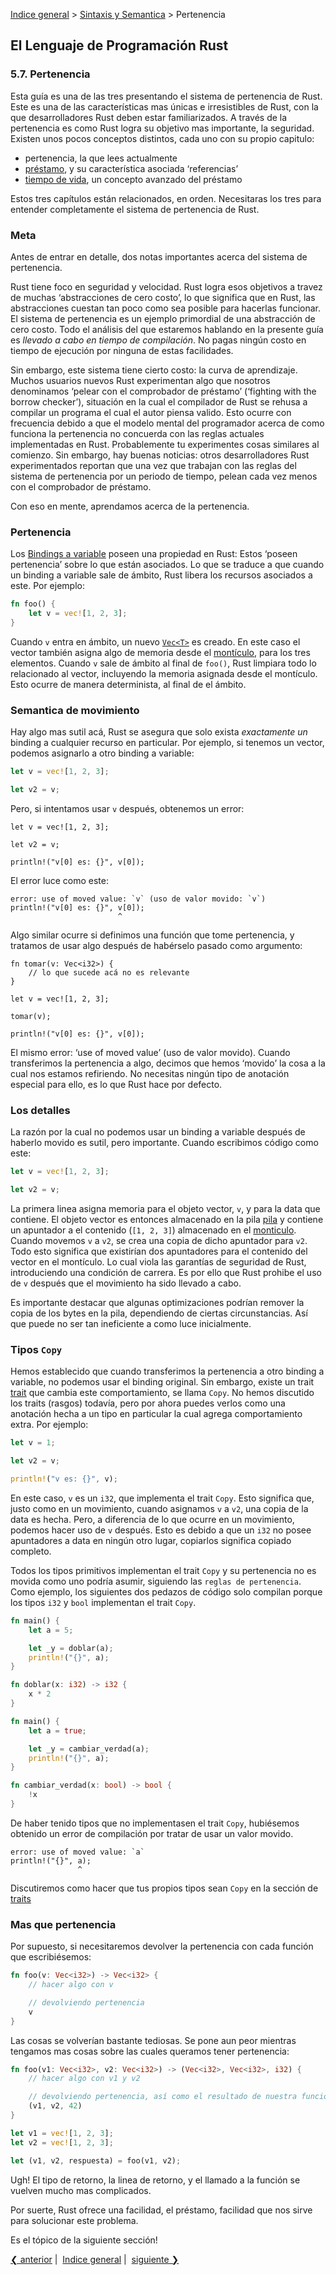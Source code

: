 [Indice general](_index.md) >
[Sintaxis y Semantica](ch05-00-syntax-and-semantics.md) > Pertenencia

## El Lenguaje de Programación Rust

### 5.7. Pertenencia

Esta guía es una de las tres presentando el sistema de pertenencia de Rust. Este
es una de las características mas únicas e irresistibles de Rust, con la que
desarrolladores Rust deben estar familiarizados. A través de la pertenencia es
como Rust logra su objetivo mas importante, la seguridad. Existen unos pocos
conceptos distintos, cada uno con su propio capitulo:

* pertenencia, la que lees actualmente
* [préstamo][borrowing], y su característica asociada ‘referencias’
* [tiempo de vida][lifetimes], un concepto avanzado del préstamo

Estos tres capítulos están relacionados, en orden. Necesitaras los tres para
entender completamente el sistema de pertenencia de Rust.

[borrowing]: references-and-borrowing.html
[lifetimes]: lifetimes.html

### Meta

Antes de entrar en detalle, dos notas importantes acerca del sistema de
pertenencia.

Rust tiene foco en seguridad y velocidad. Rust logra esos objetivos a travez de
muchas ‘abstracciones de cero costo’, lo que significa que en Rust, las
abstracciones cuestan tan poco como sea posible para hacerlas funcionar. El
sistema de pertenencia es un ejemplo primordial de una abstracción de cero
costo. Todo el análisis del que estaremos hablando en la presente guía es
_llevado a cabo en tiempo de compilación_. No pagas ningún costo en tiempo de
ejecución por ninguna de estas facilidades.

Sin embargo, este sistema tiene cierto costo: la curva de aprendizaje. Muchos
usuarios nuevos Rust experimentan algo que nosotros denominamos ‘pelear con el
comprobador de préstamo’ (‘fighting with the borrow checker’), situación en la
cual el compilador de Rust se rehusa a compilar un programa el cual el autor
piensa valido. Esto ocurre con frecuencia debido a que el modelo mental del
programador acerca de como funciona la pertenencia no concuerda con las reglas
actuales implementadas en Rust. Probablemente tu experimentes cosas similares al
comienzo. Sin embargo, hay buenas noticias: otros desarrolladores Rust
experimentados  reportan que una vez que trabajan con las reglas del sistema de
pertenencia por un periodo de tiempo, pelean cada vez menos con el comprobador
de préstamo.

Con eso en mente, aprendamos acerca de la pertenencia.

### Pertenencia

Los [Bindings a variable][bindings] poseen una propiedad en Rust: Estos ‘poseen
pertenencia’ sobre lo que están asociados. Lo que se traduce a que cuando un
binding a variable sale de ámbito, Rust libera los recursos asociados a este.
Por ejemplo:

```rust
fn foo() {
    let v = vec![1, 2, 3];
}
```

Cuando `v` entra en ámbito, un nuevo [`Vec<T>`][vect] es creado. En este caso el
vector también asigna algo de memoria desde el [montículo][heap], para los tres
elementos. Cuando `v` sale de ámbito al final de `foo()`, Rust limpiara todo lo
relacionado al vector, incluyendo la memoria asignada desde el montículo. Esto
ocurre de manera determinista, al final de el ámbito.

[vect]: ../std/vec/struct.Vec.html
[heap]: the-stack-and-the-heap.html
[bindings]: variable-bindings.html

### Semantica de movimiento

Hay algo mas sutil acá, Rust se asegura que solo exista _exactamente un_ binding
a cualquier recurso en particular. Por ejemplo, si tenemos un vector, podemos
asignarlo a otro binding a variable:


```rust
let v = vec![1, 2, 3];

let v2 = v;
```

Pero, si intentamos usar `v` después, obtenemos un error:


```rust,ignore
let v = vec![1, 2, 3];

let v2 = v;

println!("v[0] es: {}", v[0]);
```

El error luce como este:

```text
error: use of moved value: `v` (uso de valor movido: `v`)
println!("v[0] es: {}", v[0]);
                        ^
```

Algo similar ocurre si definimos una función que tome pertenencia, y tratamos de
usar algo después de habérselo pasado como argumento:


```rust,ignore
fn tomar(v: Vec<i32>) {
    // lo que sucede acá no es relevante
}

let v = vec![1, 2, 3];

tomar(v);

println!("v[0] es: {}", v[0]);
```

El mismo error: ‘use of moved value’ (uso de valor movido). Cuando transferimos
la pertenencia a algo, decimos que hemos ‘movido’ la cosa a la cual nos estamos
refiriendo. No necesitas ningún tipo de anotación especial para ello, es lo que
Rust hace por defecto.

### Los detalles

La razón por la cual no podemos usar un binding a variable después de haberlo
movido es sutil, pero importante. Cuando escribimos código como este:


```rust
let v = vec![1, 2, 3];

let v2 = v;
```

La primera linea asigna memoria para el objeto vector, `v`, y para la data que
contiene. El objeto vector es entonces almacenado en la pila [pila][sh] y
contiene un apuntador a el contenido (`[1, 2, 3]`) almacenado en el
[monticulo][sh]. Cuando movemos `v` a `v2`, se crea una copia de dicho apuntador
para `v2`. Todo esto significa que existirían dos apuntadores para el contenido
del vector en el montículo. Lo cual viola las garantías de seguridad de Rust,
introduciendo una condición de carrera. Es por ello que Rust prohibe el uso de
`v` después que el movimiento ha sido llevado a cabo.


[sh]: the-stack-and-the-heap.html

Es importante destacar que algunas optimizaciones podrían remover la copia de
los bytes en la pila, dependiendo de ciertas circunstancias. Así que puede no
ser tan ineficiente a como luce inicialmente.

### Tipos `Copy`

Hemos establecido que cuando transferimos la pertenencia a otro binding a
variable, no podemos usar el binding original. Sin embargo, existe un trait
[trait][traits] que cambia este comportamiento, se llama `Copy`. No hemos
discutido los traits (rasgos) todavía, pero por ahora puedes verlos como una
anotación hecha a un tipo en particular la cual agrega comportamiento extra. Por
ejemplo:

```rust
let v = 1;

let v2 = v;

println!("v es: {}", v);
```

En este caso, `v` es un `i32`, que implementa el trait `Copy`. Esto significa
que, justo como en un movimiento, cuando asignamos `v` a `v2`, una copia de la
data es hecha. Pero, a diferencia de lo que ocurre en un movimiento, podemos
hacer uso de `v` después. Esto es debido a que un `i32` no posee apuntadores a
data en ningún otro lugar, copiarlos significa copiado completo.

Todos los tipos primitivos implementan el trait `Copy` y su pertenencia no es
movida como uno podría asumir, siguiendo las `reglas de pertenencia`. Como
ejemplo, los siguientes dos pedazos de código solo compilan porque los tipos
`i32` y `bool` implementan el trait `Copy`.

```rust
fn main() {
    let a = 5;

    let _y = doblar(a);
    println!("{}", a);
}

fn doblar(x: i32) -> i32 {
    x * 2
}
```

```rust
fn main() {
    let a = true;

    let _y = cambiar_verdad(a);
    println!("{}", a);
}

fn cambiar_verdad(x: bool) -> bool {
    !x
}
```

De haber tenido tipos que no implementasen el trait `Copy`, hubiésemos obtenido
un error de compilación por tratar de usar un valor movido.


```text
error: use of moved value: `a`
println!("{}", a);
               ^
```

Discutiremos como hacer que tus propios tipos sean `Copy` en la sección de
[traits][traits]

[traits]: traits.html

### Mas que pertenencia

Por supuesto, si necesitaremos devolver la pertenencia con cada función que
escribiésemos:

```rust
fn foo(v: Vec<i32>) -> Vec<i32> {
    // hacer algo con v

    // devolviendo pertenencia
    v
}
```

Las cosas se volverían bastante tediosas. Se pone aun peor mientras tengamos mas
cosas sobre las cuales queramos tener pertenencia:

```rust
fn foo(v1: Vec<i32>, v2: Vec<i32>) -> (Vec<i32>, Vec<i32>, i32) {
    // hacer algo con v1 y v2

    // devolviendo pertenencia, así como el resultado de nuestra función
    (v1, v2, 42)
}

let v1 = vec![1, 2, 3];
let v2 = vec![1, 2, 3];

let (v1, v2, respuesta) = foo(v1, v2);
```

Ugh! El tipo de retorno, la linea de retorno, y el llamado a la función se
vuelven mucho mas complicados.

Por suerte, Rust ofrece una facilidad, el préstamo, facilidad que nos sirve para
solucionar este problema.

Es el tópico de la siguiente sección!

[❮ anterior](ch05-06-loops.md)&nbsp;|&nbsp;
[Indice general](_index.md)&nbsp;|&nbsp;
[siguiente ❯](ch05-08-references-and-borrowing.md)

